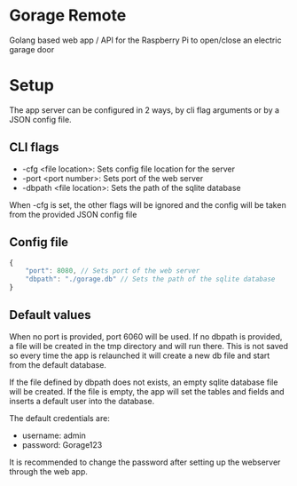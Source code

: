 # Gorage Remote

Golang based web app / API for the Raspberry Pi to open/close an electric garage door

# Setup

The app server can be configured in 2 ways, by cli flag arguments or by a JSON config file.

## CLI flags

* -cfg \<file location\>: Sets config file location for the server
* -port \<port number\>: Sets port of the web server
* -dbpath \<file location\>: Sets the path of the sqlite database

When -cfg is set, the other flags will be ignored and the config will be taken from the provided JSON config file

## Config file

```js
{
    "port": 8080, // Sets port of the web server
    "dbpath": "./gorage.db" // Sets the path of the sqlite database
}
```

## Default values

When no port is provided, port 6060 will be used.
If no dbpath is provided, a file will be created in the tmp directory and will run there. This is not saved so every time the app is relaunched it will create a new db file and start from the default database.

If the file defined by dbpath does not exists, an empty sqlite database file will be created.
If the file is empty, the app will set the tables and fields and inserts a default user into the database.

The default credentials are:  
* username: admin
* password: Gorage123

It is recommended to change the password after setting up the webserver through the web app.